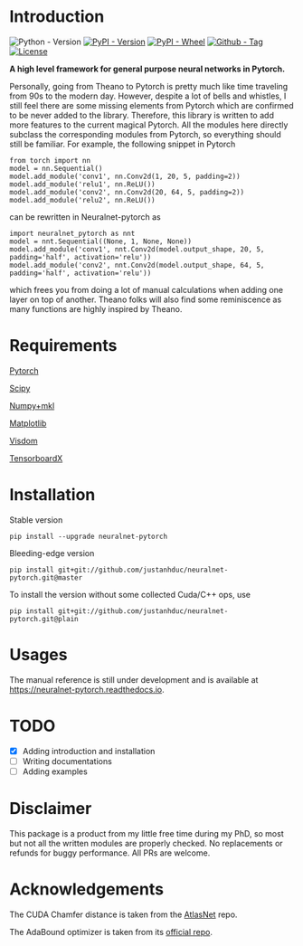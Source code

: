 # Introduction
![Python - Version](https://img.shields.io/pypi/pyversions/neuralnet-pytorch.svg)
[![PyPI - Version](https://img.shields.io/pypi/v/neuralnet-pytorch.svg)](https://pypi.org/project/neuralnet-pytorch/)
[![PyPI - Wheel](https://img.shields.io/pypi/wheel/neuralnet-pytorch.svg)](https://pypi.org/project/neuralnet-pytorch/)
[![Github - Tag](https://img.shields.io/github/tag/justanhduc/neuralnet-pytorch.svg)](https://github.com/justanhduc/neuralnet-pytorch/releases/tag/rel-0.0.4)
[![License](https://img.shields.io/github/license/justanhduc/neuralnet-pytorch.svg)](https://github.com/justanhduc/neuralnet-pytorch/blob/master/LICENSE.txt)

__A high level framework for general purpose neural networks in Pytorch.__

Personally, going from Theano to Pytorch is pretty much like time traveling from 90s to the modern day. 
However, despite a lot of bells and whistles, I still feel there are some missing elements from Pytorch 
which are confirmed to be never added to the library. 
Therefore, this library is written to add more features to the current magical Pytorch. All the modules here
directly subclass the corresponding modules from Pytorch, so everything should still be familiar. For example, the 
following snippet in Pytorch

```
from torch import nn
model = nn.Sequential()
model.add_module('conv1', nn.Conv2d(1, 20, 5, padding=2))
model.add_module('relu1', nn.ReLU())
model.add_module('conv2', nn.Conv2d(20, 64, 5, padding=2))
model.add_module('relu2', nn.ReLU())
```

can be rewritten in Neuralnet-pytorch as 

```
import neuralnet_pytorch as nnt
model = nnt.Sequential((None, 1, None, None))
model.add_module('conv1', nnt.Conv2d(model.output_shape, 20, 5, padding='half', activation='relu'))
model.add_module('conv2', nnt.Conv2d(model.output_shape, 64, 5, padding='half', activation='relu'))
```
which frees you from doing a lot of manual calculations when adding one layer on top of another. Theano folks will also
find some reminiscence as many functions are highly inspired by Theano.  

# Requirements

[Pytorch](http://deeplearning.net/software/theano/)

[Scipy](https://www.scipy.org/install.html) 

[Numpy+mkl](http://www.lfd.uci.edu/~gohlke/pythonlibs/#numpy) 

[Matplotlib](https://matplotlib.org/)

[Visdom](https://github.com/facebookresearch/visdom)

[TensorboardX](https://github.com/lanpa/tensorboardX)

# Installation

Stable version
```
pip install --upgrade neuralnet-pytorch
```

Bleeding-edge version

```
pip install git+git://github.com/justanhduc/neuralnet-pytorch.git@master
```

To install the version without some collected Cuda/C++ ops, use

```
pip install git+git://github.com/justanhduc/neuralnet-pytorch.git@plain
```

# Usages

The manual reference is still under development and is available at https://neuralnet-pytorch.readthedocs.io.

# TODO

- [x] Adding introduction and installation 
- [ ] Writing documentations
- [ ] Adding examples

# Disclaimer

This package is a product from my little free time during my PhD, 
so most but not all the written modules are properly checked. 
No replacements or refunds for buggy performance. 
All PRs are welcome. 

# Acknowledgements

The CUDA Chamfer distance is taken from the [AtlasNet](https://github.com/ThibaultGROUEIX/AtlasNet) repo.

The AdaBound optimizer is taken from its [official repo](https://github.com/Luolc/AdaBound). 
